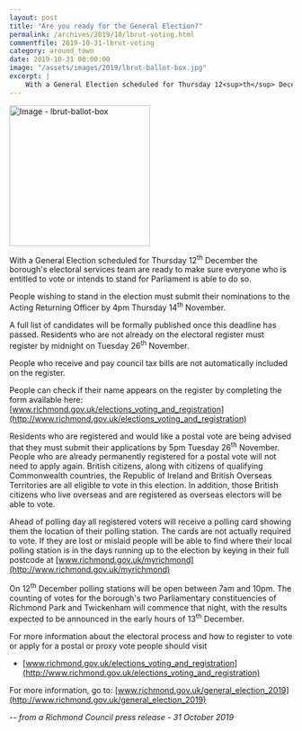 ```yaml
---
layout: post
title: "Are you ready for the General Election?"
permalink: /archives/2019/10/lbrut-voting.html
commentfile: 2019-10-31-lbrut-voting
category: around_town
date: 2019-10-31 00:00:00
image: "/assets/images/2019/lbrut-ballot-box.jpg"
excerpt: |
    With a General Election scheduled for Thursday 12<sup>th</sup> December the borough's electoral services team are ready to make sure everyone who is entitled to vote or intends to stand for Parliament is able to do so.
---
```

<a href="/assets/images/2019/lbrut-ballot-box.jpg" title="Click for a larger image"><img src="/assets/images/2019/lbrut-ballot-box-thumb.jpg" width="250" alt="Image - lbrut-ballot-box"  class="photo right"/></a>


With a General Election scheduled for Thursday 12<sup>th</sup> December the borough's electoral services team are ready to make sure everyone who is entitled to vote or intends to stand for Parliament is able to do so.

People wishing to stand in the election must submit their nominations to the Acting Returning Officer by 4pm Thursday 14<sup>th</sup> November.

A full list of candidates will be formally published once this deadline has passed. Residents who are not already on the electoral register must register by midnight on Tuesday 26<sup>th</sup> November.

People who receive and pay council tax bills are not automatically included on the register.

People can check if their name appears on the register by completing the form available here: [www.richmond.gov.uk/elections_voting_and_registration](http://www.richmond.gov.uk/elections_voting_and_registration)

Residents who are registered and would like a postal vote are being advised that they must submit their applications by 5pm Tuesday 26<sup>th</sup> November. People who are already permanently registered for a postal vote will not need to apply again. British citizens, along with citizens of qualifying Commonwealth countries, the Republic of Ireland and British Overseas Territories are all eligible to vote in this election.  In addition, those British citizens who live overseas and are registered as overseas electors will be able to vote.

Ahead of polling day all registered voters will receive a polling card showing them the location of their polling station. The cards are not actually required to vote. If they are lost or mislaid people will be able to find where their local polling station is in the days running up to the election by keying in their full postcode at [www.richmond.gov.uk/myrichmond](http://www.richmond.gov.uk/myrichmond)

On 12<sup>th</sup> December polling stations will be open between 7am and 10pm. The counting of votes for the borough's two Parliamentary constituencies of Richmond Park and Twickenham will commence that night, with the results expected to be announced in the early hours of 13<sup>th</sup> December.

For more information about the electoral process and how to register to vote or apply for a postal or proxy vote people should visit

- [www.richmond.gov.uk/elections_voting_and_registration](http://www.richmond.gov.uk/elections_voting_and_registration)

For more information, go to: [www.richmond.gov.uk/general_election_2019](http://www.richmond.gov.uk/general_election_2019)



<cite>-- from a Richmond Council press release - 31 October 2019</cite>
